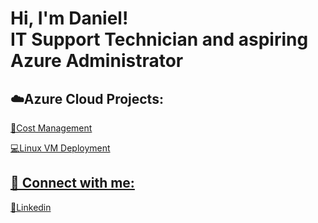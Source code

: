 <h1>Hi, I'm Daniel! <br/><a>IT Support Technician and aspiring Azure Administrator</a></h1>

<h2>☁️Azure Cloud Projects:</h2> 
<a href="https://github.com/Daniel-Cloud-Tech/Azure-Cost-Management/blob/main/README.md">💸Cost Management
  
<a href="https://github.com/Daniel-Cloud-Tech/Azure-VM-Deployment)">💻Linux VM Deployment


<h2> 🤳 Connect with me:</h2>

<a href="https://www.linkedin.com/in/daniel-wood-320b50203/">🔗Linkedin</a> 
